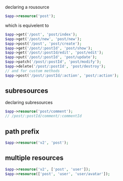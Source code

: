 
declaring a rousource

```php
$app->resource('post');
```

which is equivelent to

```php
$app->get('/post', 'post/index');
$app->get('/post/new', 'post/new');
$app->post('/post', 'post/create');
$app->get('/post/:postId', 'post/show');
$app->get('/post/:postId/edit', 'post/edit');
$app->put('/post/:postId', 'post/update');
$app->patch('/post/:postId', 'post/modify');
$app->delete('/post/:postId', 'post/destroy');
// and for custom methods
$app->post('/post/:postId/:action', 'post/:action');
```

## subresources

declaring subresources

```php
$app->resource('post/comment');
// /post/:postId/comment/:commentId
```

## path prefix

```php
$app->resource('v2', 'post');
```

## multiple resources

```php
$app->resource('v2', ['post', 'user']);
$app->resource(['post', 'user', 'user/avatar']);
```
